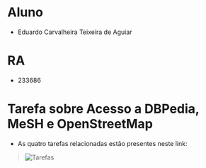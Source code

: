 # Aluno
* Eduardo Carvalheira Teixeira de Aguiar

# RA
* 233686

# Tarefa sobre Acesso a DBPedia, MeSH e OpenStreetMap
* As quatro tarefas relacionadas estão presentes neste link:
> ![Tarefas](notebook/lab2_logic_model_dbpedia.ipynb)
